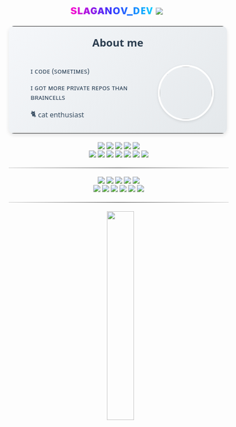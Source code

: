 <div align="center">

<h1 align="center">
  <span style="background: linear-gradient(to right, #ff00cc, #3333ff, #00ccff); -webkit-background-clip: text; background-clip: text; color: transparent; display: inline-block;">
    sʟᴀɢᴀɴᴏv_ᴅᴇᴠ
  </span>
  <a href="https://">
    <img src="https://ziadoua.github.io/m3-Markdown-Badges/badges/Sponsor/sponsor2.svg" align="center" style="vertical-align: middle; margin-right: 10px;"/>
  </a>
</h1>
</div>

<table align="center" border="0" style="border: none; border-collapse: collapse; font-family: 'Segoe UI', Arial, sans-serif; max-width: 500px; box-shadow: 0 4px 8px rgba(0,0,0,0.1); border-radius: 12px; overflow: hidden; background: linear-gradient(135deg, #f5f7fa 0%, #e4e8eb 100%);">
  <tr>
    <th colspan="2" style="text-align: center; padding: 20px 0 10px; font-size: 24px; color: #2c3e50; font-weight: 600;">About me</th>
  </tr>
  <tr>
    <td style="vertical-align: middle; text-align: left; padding: 20px 30px;">
      <ul style="margin: 0; padding-left: 20px; list-style-type: none;">
        <li style="padding: 8px 0; font-size: 16px; color: #34495e;">ɪ ᴄᴏᴅᴇ (sᴏᴍᴇᴛɪᴍᴇs)</li>
        <li style="padding: 8px 0; font-size: 16px; color: #34495e;">ɪ ɢᴏᴛ ᴍᴏʀᴇ ᴘʀɪᴠᴀᴛᴇ ʀᴇᴘᴏs ᴛʜᴀɴ ʙʀᴀɪɴᴄᴇʟʟs</li>
        <li style="padding: 8px 0; font-size: 16px; color: #34495e;">🐈 <span style="vertical-align: middle;">cat enthusiast</span></li>
      </ul>
    </td>
    <td style="vertical-align: middle; padding-right: 30px;">
      <img src="https://i.pinimg.com/736x/c0/7f/d1/c07fd1cabd8d1144a7365dc4ed316bd7.jpg" width="120" style="border-radius: 50%; border: 4px solid #fff; box-shadow: 0 2px 6px rgba(0,0,0,0.1);"/>
    </td>
  </tr>
</table>

<p align="center" style="margin: 20px 0;">
  <!-- Languages -->
  <a href="https://golang.org/"><img src="https://ziadoua.github.io/m3-Markdown-Badges/badges/Go/go3.svg" /></a>
  <a href="https://en.wikipedia.org/wiki/C_(programming_language)"><img src="https://ziadoua.github.io/m3-Markdown-Badges/badges/C/c3.svg" /></a>
  <a href="https://en.wikipedia.org/wiki/C%2B%2B"><img src="https://ziadoua.github.io/m3-Markdown-Badges/badges/C++/c++3.svg" /></a>
  <a href="https://en.wikipedia.org/wiki/C_Sharp_(programming_language)"><img src="https://ziadoua.github.io/m3-Markdown-Badges/badges/CSharp/csharp3.svg" /></a>
  <a href="https://www.python.org/"><img src="https://ziadoua.github.io/m3-Markdown-Badges/badges/Python/python3.svg" /></a><br>
  <a href="https://www.java.com/"><img src="https://ziadoua.github.io/m3-Markdown-Badges/badges/Java/java2.svg" /></a>
  <a href="https://fastapi.tiangolo.com/"><img src="https://ziadoua.github.io/m3-Markdown-Badges/badges/FastAPI/fastapi2.svg" /></a>
  <a href="https://flask.palletsprojects.com/en/stable/"><img src="https://ziadoua.github.io/m3-Markdown-Badges/badges/Flask/flask2.svg" /></a>
  <a href="https://developer.mozilla.org/en-US/docs/Web/JavaScript"><img src="https://ziadoua.github.io/m3-Markdown-Badges/badges/Javascript/javascript3.svg" /></a>
  <a href="https://nodejs.org/"><img src="https://ziadoua.github.io/m3-Markdown-Badges/badges/NodeJS/nodejs3.svg" /></a>
  <a href="https://developer.mozilla.org/en-US/docs/Web/HTML"><img src="https://ziadoua.github.io/m3-Markdown-Badges/badges/HTML/html3.svg" /></a>
  <a href="https://developer.mozilla.org/en-US/docs/Web/CSS"><img src="https://ziadoua.github.io/m3-Markdown-Badges/badges/CSS/css3.svg" /></a>
</p>

<hr style="border: 0; height: 1px; background: #333; background-image: linear-gradient(to right, #ccc, #333, #ccc); margin: 20px 0;">

<p align="center" style="margin: 20px 0;">
  <!-- OS & Tools -->
  <a href="https://www.microsoft.com/windows"><img src="https://ziadoua.github.io/m3-Markdown-Badges/badges/Windows11/windows113.svg" /></a>
  <a href="https://www.android.com/"><img src="https://ziadoua.github.io/m3-Markdown-Badges/badges/Android/android3.svg" /></a>
  <a href="https://www.debian.org"><img src="https://ziadoua.github.io/m3-Markdown-Badges/badges/Debian/debian3.svg" /></a>
  <a href="https://www.archlinux.org"><img src="https://ziadoua.github.io/m3-Markdown-Badges/badges/Arch/arch3.svg" /></a>
  <a href="https://ubuntu.com/"><img src="https://ziadoua.github.io/m3-Markdown-Badges/badges/Ubuntu/ubuntu3.svg" /></a><br>
  <a href="https://www.adobe.com/ru/products/photoshop.html"><img src="https://ziadoua.github.io/m3-Markdown-Badges/badges/Photoshop/photoshop2.svg" /></a>
  <a href="https://www.image-line.com/"><img src="https://ziadoua.github.io/m3-Markdown-Badges/badges/FLStudio/flstudio2.svg" /></a>
  <a href="https://www.docker.com/"><img src="https://ziadoua.github.io/m3-Markdown-Badges/badges/Docker/docker3.svg" /></a>
  <a href="https://www.cloudflare.com"><img src="https://ziadoua.github.io/m3-Markdown-Badges/badges/Cloudflare/cloudflare3.svg" /></a>
  <a href="https://www.nginx.com"><img src="https://ziadoua.github.io/m3-Markdown-Badges/badges/NGINX/nginx3.svg" /></a>
  <a href="https://code.visualstudio.com/"><img src="https://ziadoua.github.io/m3-Markdown-Badges/badges/VisualStudioCode/visualstudiocode3.svg" /></a>
</p>

<hr style="border: 0; height: 1px; background: #333; background-image: linear-gradient(to right, #ccc, #333, #ccc); margin: 20px 0;">

<p align="center">
  <img src="https://github-profile-summary-cards.vercel.app/api/cards/profile-details?username=slaganova&theme=radical" alt=""/>
  <img src="https://github-profile-summary-cards.vercel.app/api/cards/stats?username=slaganova&theme=radical" alt=""/>
  <img src="https://github-readme-stats.vercel.app/api?username=slaganova&show_icons=true&theme=radical" width="35%">
</p>
